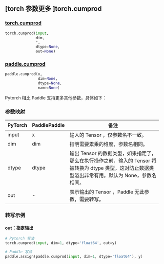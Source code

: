 ## [torch 参数更多 ]torch.cumprod

### [torch.cumprod](https://pytorch.org/docs/stable/generated/torch.cumprod.html?highlight=cumprod#torch.cumprod)

```python
torch.cumprod(input,
              dim,
              *,
              dtype=None,
              out=None)
```

### [paddle.cumprod](https://www.paddlepaddle.org.cn/documentation/docs/zh/api/paddle/cumprod_cn.html#cumprod)

```python
paddle.cumprod(x,
               dim=None,
               dtype=None,
               name=None)
```

Pytorch 相比 Paddle 支持更多其他参数，具体如下：

### 参数映射
| PyTorch       | PaddlePaddle | 备注                                                   |
| ------------- | ------------ | ------------------------------------------------------|
| input         | x            | 输入的 Tensor ，仅参数名不一致。                          |
| dim           | dim          | 指明需要累乘的维度，参数名相同。                         |
| dtype         | dtype        | 输出 Tensor 的数据类型，如果指定了，那么在执行操作之前，输入的 Tensor 将被转换为 dtype 类型，这对防止数据类型溢出非常有用，默认为 None，参数名相同。        |
| out           | -            | 表示输出的 Tensor ，Paddle 无此参数，需要转写。      |


### 转写示例
#### out：指定输出
```python
# Pytorch 写法
torch.cumprod(input, dim=1, dtype='float64', out=y)

# Paddle 写法
paddle.assign(paddle.cumprod(input, dim=1, dtype='float64'), y)
```
